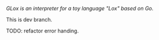 _GLox is an interpreter for a toy language "Lox" based on Go._

This is dev branch.

TODO: refactor error handing.
